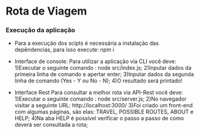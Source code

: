 # Rota de Viagem #

### Execução da aplicação ###

- Para a execução dos scipts é necessária a instalação das depêndencias, para isso execute: npm i

- Interface de console:
  Para utilizar a aplicação via CLI você deve:
    1)Executar o seguinte comando : node src/index.js;
    2)Inputar dados da primeira linha de comando e apertar enter;
    3)Inputar dados da segunda linha de comando (Yes - Y ou No - N);
    4)O resultado será printado!

- Interface Rest
  Para consultar a melhor rota via API-Rest você deve:
    1)Executar o seguinte comando : node src/server.js;
    2)No navegador visitar a seguinte URL: http://localhost:3000/
    3)Foi criado um front-end com algumas páginas, são elas: TRAVEL, POSSIBLE ROUTES, ABOUT e HELP;
    4)Na aba HELP é possível verificar o passo a passo de como deverá ser consultada a rota;